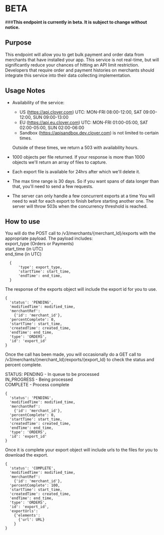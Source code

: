BETA
==========
###****This endpoint is currently in beta. It is subject to change without notice.****




Purpose
------------
This endpoint will allow you to get bulk payment and order data from merchants that have installed your app. This service is not real-time, but will significantly reduce your chances of hitting an API limit restriction. Developers that require order and payment histories on merchants should integrate this service into their data collecting implementation. 


Usage Notes
------------
- Availability of the service:
    - US (https://api.clover.com) UTC: MON-FRI 08:00-12:00, SAT 09:00-12:00, SUN 09:00-13:00
    - EU (https://api.eu.clover.com) UTC: MON-FRI 01:00-05:00, SAT 02:00-05:00, SUN 02:00-06:00
    - Sandbox (https://apisandbox.dev.clover.com) is not limited to certain times.

  Outside of these times, we return a 503 with availability hours.  


- 1000 objects per file returned. If your response is more than 1000 objects we'll return an array of files to capture.


- Each export file is available for 24hrs after which we'll delete it.


- The max time range is 30 days. So if you want spans of data longer than that, you'll need to send a few requests.


- The server can only handle a few concurrent exports at a time You will need to wait for each export to finish before starting another one. The server will throw 503s when the concurrency threshold is reached.



How to use
------------
You will do the POST call to /v3/merchants/{merchant_Id}/exports with the appropriate payload.
The payload includes:  
  export_type (Orders or Payments)  
  start_time (in UTC)  
  end_time (in UTC)  
  ```
    {
        'type': export_type,
        'startTime': start_time,
        'endTime': end_time,
    }
  ```


The response of the exports object will include the export id for you to use. 
```
{
  'status': 'PENDING', 
  'modifiedTime': modified_time, 
  'merchantRef': 
    {'id': 'merchant_id'},
  'percentComplete': 0, 
  'startTime': start_time, 
  'createdTime': created_time, 
  'endTime': end_time, 
  'type': 'ORDERS', 
  'id': 'export_id'
}
```


Once the call has been made, you will occasionally do a GET call to /v3/merchants/{merchant_Id}/exports/{export_Id} to check the status and percent complete.


STATUS: 
PENDING - In queue to be processed  
IN_PROGRESS - Being processed  
COMPLETE - Process complete


```
{
  'status': 'PENDING', 
  'modifiedTime': modified_time, 
  'merchantRef': 
    {'id': 'merchant_id'},
  'percentComplete': 0, 
  'startTime': start_time, 
  'createdTime': created_time, 
  'endTime': end_time, 
  'type': 'ORDERS', 
  'id': 'export_id'
}
```


Once it is complete your export object will include urls to the files for you to download the export.


```
{
  'status': 'COMPLETE', 
  'modifiedTime': modified_time, 
  'merchantRef': 
    {'id': 'merchant_id'},
  'percentComplete': 100, 
  'startTime': start_time, 
  'createdTime': created_time, 
  'endTime': end_time, 
  'type': 'ORDERS', 
  'id': 'export_id',
  'exportUrls': 
    {'elements':
      {'url': URL}
    }
}
```




